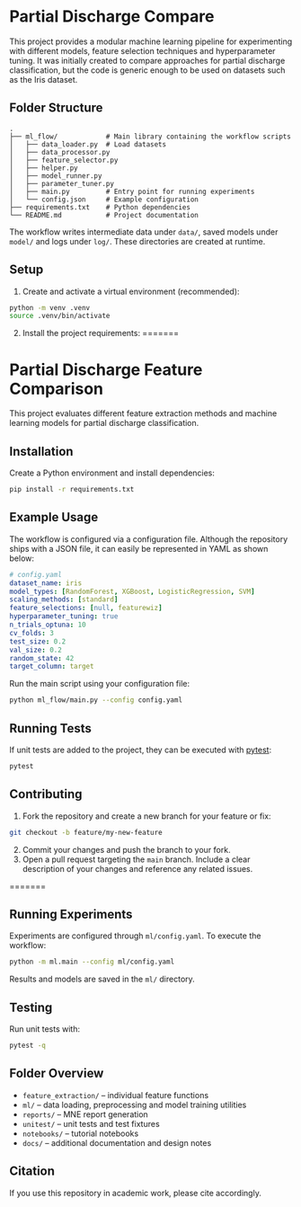 # Partial Discharge Compare

This project provides a modular machine learning pipeline for experimenting with different models, feature selection techniques and hyperparameter tuning. It was initially created to compare approaches for partial discharge classification, but the code is generic enough to be used on datasets such as the Iris dataset.

## Folder Structure

```
.
├── ml_flow/            # Main library containing the workflow scripts
│   ├── data_loader.py  # Load datasets
│   ├── data_processor.py
│   ├── feature_selector.py
│   ├── helper.py
│   ├── model_runner.py
│   ├── parameter_tuner.py
│   ├── main.py         # Entry point for running experiments
│   └── config.json     # Example configuration
├── requirements.txt    # Python dependencies
└── README.md           # Project documentation
```

The workflow writes intermediate data under `data/`, saved models under `model/` and logs under `log/`. These directories are created at runtime.

## Setup

1. Create and activate a virtual environment (recommended):

```bash
python -m venv .venv
source .venv/bin/activate
```

2. Install the project requirements:
=======
# Partial Discharge Feature Comparison

This project evaluates different feature extraction methods and machine learning models for partial discharge classification.

## Installation

Create a Python environment and install dependencies:


```bash
pip install -r requirements.txt
```

## Example Usage

The workflow is configured via a configuration file. Although the repository ships with a JSON file, it can easily be represented in YAML as shown below:

```yaml
# config.yaml
dataset_name: iris
model_types: [RandomForest, XGBoost, LogisticRegression, SVM]
scaling_methods: [standard]
feature_selections: [null, featurewiz]
hyperparameter_tuning: true
n_trials_optuna: 10
cv_folds: 3
test_size: 0.2
val_size: 0.2
random_state: 42
target_column: target
```

Run the main script using your configuration file:

```bash
python ml_flow/main.py --config config.yaml
```

## Running Tests

If unit tests are added to the project, they can be executed with [pytest](https://docs.pytest.org/):

```bash
pytest
```

## Contributing

1. Fork the repository and create a new branch for your feature or fix:

```bash
git checkout -b feature/my-new-feature
```

2. Commit your changes and push the branch to your fork.
3. Open a pull request targeting the `main` branch. Include a clear description of your changes and reference any related issues.

=======
## Running Experiments

Experiments are configured through `ml/config.yaml`. To execute the workflow:

```bash
python -m ml.main --config ml/config.yaml
```

Results and models are saved in the `ml/` directory.

## Testing

Run unit tests with:

```bash
pytest -q
```

## Folder Overview

- `feature_extraction/` – individual feature functions
- `ml/` – data loading, preprocessing and model training utilities
- `reports/` – MNE report generation
- `unitest/` – unit tests and test fixtures
- `notebooks/` – tutorial notebooks
- `docs/` – additional documentation and design notes

## Citation

If you use this repository in academic work, please cite accordingly.